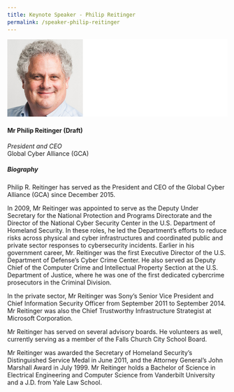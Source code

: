 ```yaml
---
title: Keynote Speaker - Philip Reitinger
permalink: /speaker-philip-reitinger
---
```


![Philip Reitinger](/images/speakers/Reitinger-Philip.jpg)

#### **Mr Philip Reitinger (Draft)**

*President and CEO*  
Global Cyber Alliance (GCA)

##### **Biography**

Philip R. Reitinger has served as the President and CEO of the Global Cyber Alliance (GCA) since December 2015.

In 2009, Mr Reitinger was appointed to serve as the Deputy Under Secretary for the National Protection and Programs Directorate and the Director of the National Cyber Security Center in the U.S. Department of Homeland Security. In these roles, he led the Department’s efforts to reduce risks across physical and cyber infrastructures and coordinated public and private sector responses to cybersecurity incidents. Earlier in his government career, Mr. Reitinger was the first Executive Director of the U.S. Department of Defense’s Cyber Crime Center. He also served as Deputy Chief of the Computer Crime and Intellectual Property Section at the U.S. Department of Justice, where he was one of the first dedicated cybercrime prosecutors in the Criminal Division.

In the private sector, Mr Reitinger was Sony’s Senior Vice President and Chief Information Security Officer from September 2011 to September 2014. Mr Reitinger was also the Chief Trustworthy Infrastructure Strategist at Microsoft Corporation.

Mr Reitinger has served on several advisory boards. He volunteers as well, currently serving as a member of the Falls Church City School Board.

Mr Reitinger was awarded the Secretary of Homeland Security’s Distinguished Service Medal in June 2011, and the Attorney General’s John Marshall Award in July 1999. Mr Reitinger holds a Bachelor of Science in Electrical Engineering and Computer Science from Vanderbilt University and a J.D. from Yale Law School.